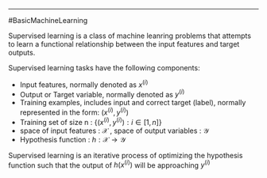 ----
#BasicMachineLearning 

Supervised learning is a class of machine leanring problems that attempts to learn a functional relationship between the input features and target outputs. 

Supervised learning tasks have the following components:

- Input features, normally denoted as $x^{(i)}$ 
- Output or Target variable, normally denoted as $y^{(i)}$
- Training examples, includes input and correct target (label), normally represented in the form: $(x^{(i)}, y^{(i)})$ 
- Training set of size n : $\{(x^{(i)}, y^{(i)}) : i \in [1,n]\}$
- space of input features : $\mathcal{X}$ , space of output variables : $\mathcal{Y}$ 
- Hypothesis function : $h : \mathcal{X} \rightarrow \mathcal{Y}$  

Supervised learning is an iterative process of optimizing the hypothesis function such that the output of $h (x^{(i)})$ will be approaching $y^{(i)}$
